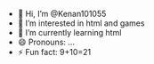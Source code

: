 - 👋 Hi, I’m @Kenan101055
- 👀 I’m interested in html and games
- 🌱 I’m currently learning html
- 😄 Pronouns: ...
- ⚡ Fun fact: 9+10=21

<!---
Kenan101055/Kenan101055 is a ✨ special ✨ repository because its `README.md` (this file) appears on your GitHub profile.
You can click the Preview link to take a look at your changes.
--->

